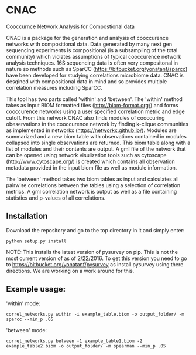 # CNAC
Cooccurnce Network Analysis for Compostional data

CNAC is a package for the generation and analysis of cooccurence networks with compositional data. Data generated by many next gen sequencing experiments is compositional (is a subsampling of the total community) which violates assumptions of typical cooccurence network analysis techniques. 16S sequencing data is often very compositonal in nature so methods such as SparCC (https://bitbucket.org/yonatanf/sparcc) have been developed for studying correlations microbiome data. CNAC is desgined with compositional data in mind and so provides multiple correlation measures including SparCC.

This tool has two parts called 'within' and 'between'. The 'within' method takes as input BIOM formatted files (http://biom-format.org/) and forms cooccurence networks using a user specified correlation metric and edge cutoff. From this network CNAC also finds modules of cooccuring obeservations in the cooccurence network by finding k-clique communities as implemented in networkx (https://networkx.github.io/). Modules are summarized and a new biom table with observations contained in modules collapsed into single observations are returned. This biom table along with a list of modules and their contents are output.  A gml file of the network that can be opened using network visulization tools such as cytoscape (http://www.cytoscape.org/) is created which contains all observation metadata provided in the input biom file as well as module information.

The 'between' method takes two biom tables as input and calculates all pairwise correlations between the tables using a selection of correlation metrics. A gml correlation network is output as well as a file containing statistics and p-values of all correlations.

## Installation
Download the repository and go to the top directory in it and simply enter:
```
python setup.py install
```
NOTE: This installs the latest version of pysurvey on pip. This is not the most current version of as of 2/22/2016. To get this version you need to go to https://bitbucket.org/yonatanf/pysurvey as install pysurvey using there directions. We are working on a work around for this.

## Example usage:

'within' mode:
```
correl_networks.py within -i example_table.biom -o output_folder/ -m sparcc --min_p .05
```

'between' mode:
```
correl_networks.py between -1 example_table1.biom -2 example_table2.biom -o output_folder/ -m spearman --min_p .05
```

